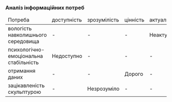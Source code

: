 ### Аналіз інформаційних потреб

<table>
     <thead>
           <tr>
               <td>Потреба</td>
               <td>доступність</td>
               <td>зрозумілість</td>
               <td>цінність</td>
               <td>актуальність</td>
           </tr>
     </thead>
     <tr>
           <td>вологість навколишнього середовища</td>
           <td>-</td>
           <td>-</td>
           <td>-</td>
           <td>Неактуально</td>
     </tr>
     <tr>
           <td>психологічно-емоціональна стабільність</td>
           <td>Недоступно</td>
           <td>-</td>
           <td>-</td>
           <td>-</td>
     </tr>
     <tr>
           <td>отримання даних</td>
           <td>-</td>
           <td>-</td>
           <td>Дорого</td>
           <td>-</td>
     </tr>
     <tr>
           <td>зацікавленість скульптурою</td>
           <td>-</td>
           <td>Незрозуміло</td>
           <td>-</td>
           <td>-</td>
     </tr>
